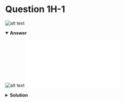 # Question 1H-1
![alt text](q1H-1.png)

<details open>
<summary><b>Answer</b></summary>

![alt text](a1H-1.svg)
![alt text](a1H-1.py)
</details>

<details>
<summary><b>Solution</b></summary>

![alt text](s1H-1.png)
</details>
